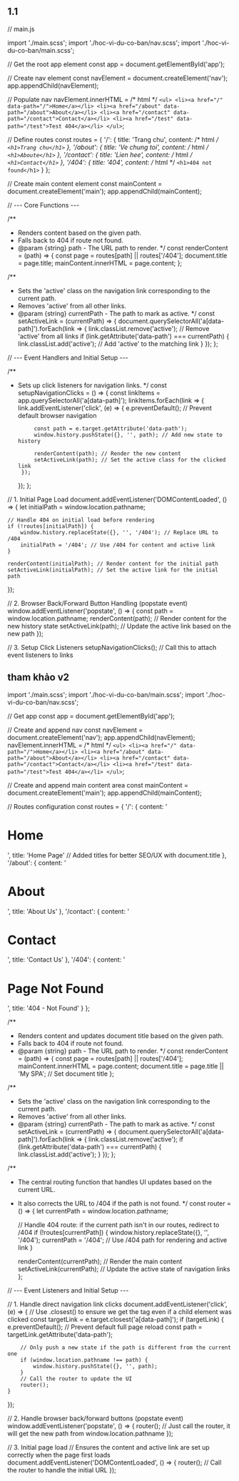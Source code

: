 ## 1.1

// main.js

import './main.scss';
import './hoc-vi-du-co-ban/nav.scss';
import './hoc-vi-du-co-ban/main.scss';

// Get the root app element
const app = document.getElementById('app');

// Create nav element
const navElement = document.createElement('nav');
app.appendChild(navElement);

// Populate nav
navElement.innerHTML = /* html */ `
    <ul>
        <li><a href="/" data-path="/">Home</a></li>
        <li><a href="/about" data-path="/about">About</a></li>
        <li><a href="/contact" data-path="/contact">Contact</a></li>
        <li><a href="/test" data-path="/test">Test 404</a></li>
    </ul>
`;

// Define routes
const routes = {
    '/': {
        title: 'Trang chu',
        content: /* html */ `
            <h1>Trang chu</h1>
        `
    },
    '/about': {
        title: 'Ve chung toi',
        content: /* html */ `
            <h1>Aboute</h1>
        `
    },
    '/contact': {
        title: 'Lien hee',
        content: /* html */ `
            <h1>Contact</h1>
        `
    },
    '/404': {
        title: '404',
        content: /* html */ `
            <h1>404 not found</h1>
        `
    }
};

// Create main content element
const mainContent = document.createElement('main');
app.appendChild(mainContent);

// --- Core Functions ---

/**
 * Renders content based on the given path.
 * Falls back to 404 if route not found.
 * @param {string} path - The URL path to render.
 */
const renderContent = (path) => {
    const page = routes[path] || routes['/404'];
    document.title = page.title;
    mainContent.innerHTML = page.content;
};

/**
 * Sets the 'active' class on the navigation link corresponding to the current path.
 * Removes 'active' from all other links.
 * @param {string} currentPath - The path to mark as active.
 */
const setActiveLink = (currentPath) => {
    document.querySelectorAll('a[data-path]').forEach(link => {
        link.classList.remove('active'); // Remove 'active' from all links
        if (link.getAttribute('data-path') === currentPath) {
            link.classList.add('active'); // Add 'active' to the matching link
        }
    });
};

// --- Event Handlers and Initial Setup ---

/**
 * Sets up click listeners for navigation links.
 */
const setupNavigationClicks = () => {
    const linkItems = app.querySelectorAll('a[data-path]');
    linkItems.forEach(link => {
        link.addEventListener('click', (e) => {
            e.preventDefault(); // Prevent default browser navigation

            const path = e.target.getAttribute('data-path');
            window.history.pushState({}, '', path); // Add new state to history

            renderContent(path); // Render the new content
            setActiveLink(path); // Set the active class for the clicked link
        });
    });
};

// 1. Initial Page Load
document.addEventListener('DOMContentLoaded', () => {
    let initialPath = window.location.pathname;

    // Handle 404 on initial load before rendering
    if (!routes[initialPath]) {
        window.history.replaceState({}, '', '/404'); // Replace URL to /404
        initialPath = '/404'; // Use /404 for content and active link
    }

    renderContent(initialPath); // Render content for the initial path
    setActiveLink(initialPath); // Set the active link for the initial path
});


// 2. Browser Back/Forward Button Handling (popstate event)
window.addEventListener('popstate', () => {
    const path = window.location.pathname;
    renderContent(path); // Render content for the new history state
    setActiveLink(path); // Update the active link based on the new path
});

// 3. Setup Click Listeners
setupNavigationClicks(); // Call this to attach event listeners to links

## tham khảo v2

import './main.scss';
import './hoc-vi-du-co-ban/main.scss';
import './hoc-vi-du-co-ban/nav.scss';

// Get app
const app = document.getElementById('app');

// Create and append nav
const navElement = document.createElement('nav');
app.appendChild(navElement);
navElement.innerHTML = /* html */ `
    <ul>
        <li><a href="/" data-path="/">Home</a></li>
        <li><a href="/about" data-path="/about">About</a></li>
        <li><a href="/contact" data-path="/contact">Contact</a></li>
        <li><a href="/test" data-path="/test">Test 404</a></li>
    </ul>
`;

// Create and append main content area
const mainContent = document.createElement('main');
app.appendChild(mainContent);

// Routes configuration
const routes = {
    '/': {
        content: '<h1>Home</h1>',
        title: 'Home Page' // Added titles for better SEO/UX with document.title
    },
    '/about': {
        content: '<h1>About</h1>',
        title: 'About Us'
    },
    '/contact': {
        content: '<h1>Contact</h1>',
        title: 'Contact Us'
    },
    '/404': {
        content: '<h1>Page Not Found</h1>',
        title: '404 - Not Found'
    }
};

/**
 * Renders content and updates document title based on the given path.
 * Falls back to 404 if route not found.
 * @param {string} path - The URL path to render.
 */
const renderContent = (path) => {
    const page = routes[path] || routes['/404'];
    mainContent.innerHTML = page.content;
    document.title = page.title || 'My SPA'; // Set document title
};

/**
 * Sets the 'active' class on the navigation link corresponding to the current path.
 * Removes 'active' from all other links.
 * @param {string} currentPath - The path to mark as active.
 */
const setActiveLink = (currentPath) => {
    document.querySelectorAll('a[data-path]').forEach(link => {
        link.classList.remove('active');
        if (link.getAttribute('data-path') === currentPath) {
            link.classList.add('active');
        }
    });
};

/**
 * The central routing function that handles UI updates based on the current URL.
 * It also corrects the URL to /404 if the path is not found.
 */
const router = () => {
    let currentPath = window.location.pathname;

    // Handle 404 route: if the current path isn't in our routes, redirect to /404
    if (!routes[currentPath]) {
        window.history.replaceState({}, '', '/404');
        currentPath = '/404'; // Use /404 path for rendering and active link
    }

    renderContent(currentPath); // Render the main content
    setActiveLink(currentPath); // Update the active state of navigation links
};

// --- Event Listeners and Initial Setup ---

// 1. Handle direct navigation link clicks
document.addEventListener('click', (e) => {
    // Use .closest() to ensure we get the <a> tag even if a child element was clicked
    const targetLink = e.target.closest('a[data-path]');
    if (targetLink) {
        e.preventDefault(); // Prevent default full page reload
        const path = targetLink.getAttribute('data-path');

        // Only push a new state if the path is different from the current one
        if (window.location.pathname !== path) {
            window.history.pushState({}, '', path);
        }
        // Call the router to update the UI
        router();
    }
});

// 2. Handle browser back/forward buttons (popstate event)
window.addEventListener('popstate', () => {
    router(); // Just call the router, it will get the new path from window.location.pathname
});

// 3. Initial page load
// Ensures the content and active link are set up correctly when the page first loads
document.addEventListener('DOMContentLoaded', () => {
    router(); // Call the router to handle the initial URL
});
